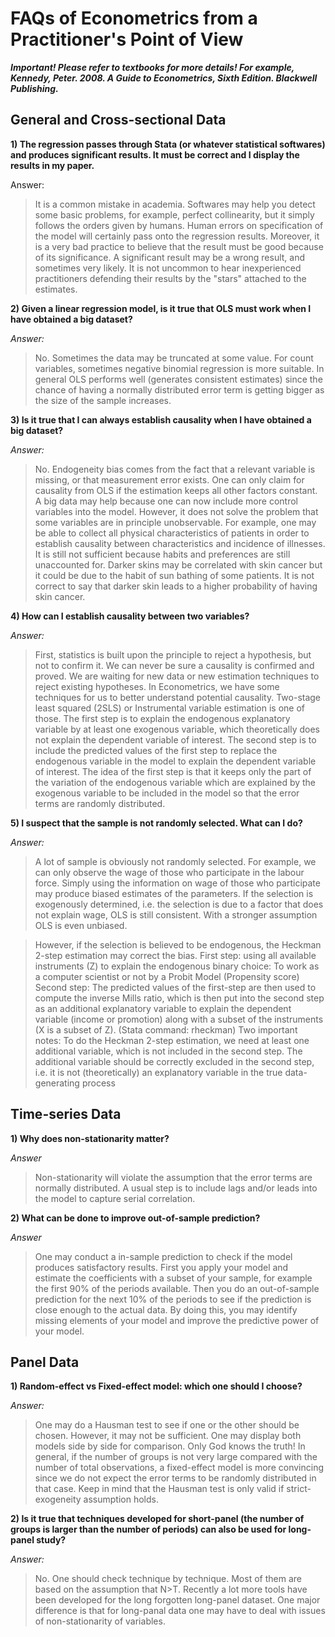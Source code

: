 # FAQs of Econometrics from a Practitioner's Point of View

***Important! Please refer to textbooks for more details! For example, Kennedy, Peter. 2008. A Guide to Econometrics, Sixth Edition.  Blackwell Publishing.***

## General and Cross-sectional Data


**1) The regression passes through Stata (or whatever statistical softwares) and produces significant results. It must be correct and I display the results in my paper.**

Answer:

> It is a common mistake in academia. Softwares may help you detect some basic problems, for example, perfect collinearity, but it simply follows the orders given by humans. Human errors on specification of the model will certainly pass onto the regression results. Moreover, it is a very bad practice to believe that the result must be good because of its significance. A significant result may be a wrong result, and sometimes very likely. It is not uncommon to hear inexperienced practitioners defending their results by the "stars" attached to the estimates.

**2) Given a linear regression model, is it true that OLS must work when I have obtained a big dataset?**

*Answer:*

> No. Sometimes the data may be truncated at some value. For count variables, sometimes negative binomial regression is more suitable. In general OLS performs well (generates consistent estimates) since the chance of having a normally distributed error term is getting bigger as the size of the sample increases.

**3) Is it true that I can always establish causality when I have obtained a big dataset?**

*Answer:*

> No. Endogeneity bias comes from the fact that a relevant variable is missing, or that measurement error exists. One can only claim for causality from OLS if the estimation keeps all other factors constant. A big data may help because one can now include more control variables into the model. However, it does not solve the problem that some variables are in principle unobservable. For example, one may be able to collect all physical characteristics of patients in order to establish causality between characteristics and incidence of illnesses. It is still not sufficient because habits and preferences are still unaccounted for. Darker skins may be correlated with skin cancer but it could be due to the habit of sun bathing of some patients. It is not correct to say that darker skin leads to a higher probability of having skin cancer.

**4) How can I establish causality between two variables?**

*Answer:*

> First, statistics is built upon the principle to reject a hypothesis, but not to confirm it. We can never be sure a causality is confirmed and proved. We are waiting for new data or new estimation techniques to reject existing hypotheses. In Econometrics, we have some techniques for us to better understand potential causality. Two-stage least squared (2SLS) or Instrumental variable estimation is one of those. The first step is to explain the endogenous explanatory variable by at least one exogenous variable, which theoretically does not explain the dependent variable of interest. The second step is to include the predicted values of the first step to replace the endogenous variable in the model to explain the dependent variable of interest. The idea of the first step is that it keeps only the part of the variation of the endogenous variable which are explained by the exogenous variable to be included in the model so that the error terms are randomly distributed.

**5) I suspect that the sample is not randomly selected. What can I do?**

*Answer:*

> A lot of sample is obviously not randomly selected. For example, we can only observe the wage of those who participate in the labour force. Simply using the information on wage of those who participate may produce biased estimates of the parameters. If the selection is exogenously determined, i.e. the selection is due to a factor that does not explain wage, OLS is still consistent. With a stronger assumption OLS is even unbiased.

> However, if the selection is believed to be endogenous, the Heckman 2-step estimation may correct the bias. First step: using all available instruments (Z) to explain the endogenous binary choice: To work as a computer scientist or not by a Probit Model (Propensity score) Second step: The predicted values of the first-step are then used to compute the inverse Mills ratio, which is then put into the second step as an additional explanatory variable to explain the dependent variable (income or promotion) along with a subset of the instruments (X is a subset of Z). (Stata command: rheckman) Two important notes: To do the Heckman 2-step estimation, we need at least one additional variable, which is not included in the second step. The additional variable should be correctly excluded in the second step, i.e. it is not (theoretically) an explanatory variable in the true data-generating process

## Time-series Data

**1) Why does non-stationarity matter?**

*Answer*

> Non-stationarity will violate the assumption that the error terms are normally distributed. A usual step is to include lags and/or leads into the model to capture serial correlation.

**2) What can be done to improve out-of-sample prediction?**

*Answer*

> One may conduct a in-sample prediction to check if the model produces satisfactory results. First you apply your model and estimate the coefficients with a subset of your sample, for example the first 90% of the periods available. Then you do an out-of-sample prediction for the next 10% of the periods to see if the prediction is close enough to the actual data. By doing this, you may identify missing elements of your model and improve the predictive power of your model.

## Panel Data

**1) Random-effect vs Fixed-effect model: which one should I choose?**

*Answer:*

> One may do a Hausman test to see if one or the other should be chosen. However, it may not be sufficient. One may display both models side by side for comparison. Only God knows the truth! In general, if the number of groups is not very large compared with the number of total observations, a fixed-effect model is more convincing since we do not expect the error terms to be randomly distributed in that case. Keep in mind that the Hausman test is only valid if strict-exogeneity assumption holds.

**2) Is it true that techniques developed for short-panel (the number of groups is larger than the number of periods) can also be used for long-panel study?**

*Answer:*

> No. One should check technique by technique. Most of them are based on the assumption that N>T. Recently a lot more tools have been developed for the long forgotten long-panel dataset. One major difference is that for long-panal data one may have to deal with issues of non-stationarity of variables.
